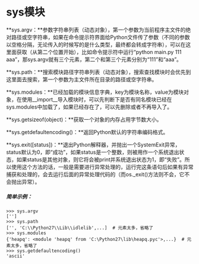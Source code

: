 # sys模块

**sys.argv：**参数字符串列表（动态对象），第一个参数为当前程序主文件的绝对路径或空字符串，如果在命令提示符界面给Python文件传了参数（不同的参数以空格分隔，无论传入的时候写的是什么类型，最终都会转成字符串），可以在这里面获取（从第二个位置开始），比如命令提示符中运行“python main.py 111 aaa”，那sys.argv就有三个元素，第二个和第三个元素分别为“111”和“aaa”。

**sys.path：**搜索模块路径字符串列表（动态对象），搜索查找模块时会优先到这里面去搜索，第一个参数为主文件所在目录的路径或空字符串。

**sys.modules：**已经加载的模块信息字典，key为模块名称，value为模块对象，在使用\_\_import\_\_导入模块时，可以先判断下是否有同名模块已经在sys.modules中加载了，如果已经存在了，可以先删除或者不再导入了。

**sys.getsizeof\(object\)：**获取一个对象的内存占用字节数大小。

**sys.getdefaultencoding\(\)：**返回Python默认的字符串编码格式。

**sys.exit\(\[status\]\)：**退出Python解释器，并抛出一个SystemExit异常，status默认为0，即“成功”，如果status是一个整数，则被用作一个系统退出状态，如果status是其他对象，则它将会被print并系统退出状态为1，即“失败”。所以使用这个方法的话，一般是需要进行异常处理的，运行完这条语句后如果有异常捕获和处理的，会去运行后面的异常处理代码的（而os.\_exit\(\)方法则不会，它不会抛出异常）。

##### 简单示例：

```text
>>> sys.argv
['']
>>> sys.path
['', 'C:\\Python27\\Lib\\idlelib',...]  # 元素太多，省略了
>>> sys.modules
{'heapq': <module 'heapq' from 'C:\Python27\lib\heapq.pyc'>,...}  # 元素太多，省略了
>>> sys.getdefaultencoding()
'ascii'
```



